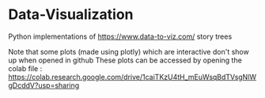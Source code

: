 # Data-Visualization
Python implementations of https://www.data-to-viz.com/  story trees 

Note that some plots (made using plotly) which are interactive don't show up when opened in github
These plots can be accessed by opening the colab file : https://colab.research.google.com/drive/1caiTKzU4tH_mEuWsqBdTVsgNlWgDcddV?usp=sharing


